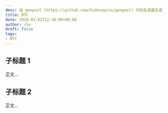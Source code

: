 ```yaml
---
desc: 由 genpost (https://github.com/hidevopsio/genpost) 代码生成器生成
title: BTC
date: 2020-03-01T12:30:09+08:00
author: cha
draft: false
tags:
- BTC
---
```


## 子标题 1

正文...

## 子标题 2

正文...

